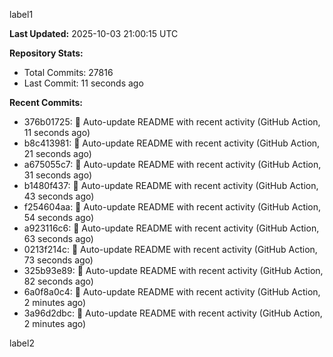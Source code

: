 
label1 
<!-- ACTIVITY_START -->
**Last Updated:** 2025-10-03 21:00:15 UTC

**Repository Stats:**
- Total Commits: 27816
- Last Commit: 11 seconds ago

**Recent Commits:**
- 376b01725: 🤖 Auto-update README with recent activity (GitHub Action, 11 seconds ago)
- b8c413981: 🤖 Auto-update README with recent activity (GitHub Action, 21 seconds ago)
- a675055c7: 🤖 Auto-update README with recent activity (GitHub Action, 31 seconds ago)
- b1480f437: 🤖 Auto-update README with recent activity (GitHub Action, 43 seconds ago)
- f254604aa: 🤖 Auto-update README with recent activity (GitHub Action, 54 seconds ago)
- a923116c6: 🤖 Auto-update README with recent activity (GitHub Action, 63 seconds ago)
- 0213f214c: 🤖 Auto-update README with recent activity (GitHub Action, 73 seconds ago)
- 325b93e89: 🤖 Auto-update README with recent activity (GitHub Action, 82 seconds ago)
- 6a0f8a0c4: 🤖 Auto-update README with recent activity (GitHub Action, 2 minutes ago)
- 3a96d2dbc: 🤖 Auto-update README with recent activity (GitHub Action, 2 minutes ago)
<!-- ACTIVITY_END -->

label2
